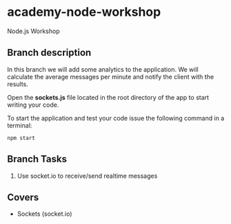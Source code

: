 # academy-node-workshop

Node.js Workshop

## Branch description

In this branch we will add some analytics to the application. We will calculate the average messages per minute
and notify the client with the results.

Open the **sockets.js** file located in the root directory of the app to start writing your code.

To start the application and test your code issue the following command in a terminal:

```
npm start
```

## Branch Tasks

1. Use socket.io to receive/send realtime messages

## Covers

- Sockets (socket.io)
